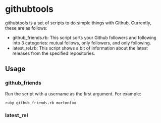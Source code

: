 # githubtools

githubtools is a set of scripts to do simple things with Github. Currently,
these are as follows:

* github\_friends.rb: This script sorts your Github followers and following
  into 3 categories: mutual follows, only followers, and only following.
* latest\_rel.rb: This script shows a bit of information about the latest
  releases from the specified repositories.

## Usage

### github\_friends

Run the script with a username as the first argument. For example:

    ruby github_friends.rb mortonfox

### latest\_rel
